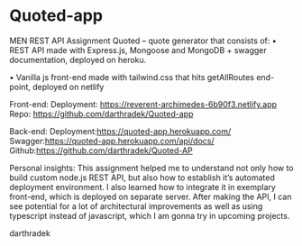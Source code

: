 # Quoted-app

MEN REST API Assignment Quoted – quote generator that consists of:
• REST API made with Express.js, Mongoose and MongoDB +
swagger documentation, deployed on heroku.

• Vanilla js front-end made with tailwind.css that hits
getAllRoutes end-point, deployed on netlify


Front-end:
 Deployment: https://reverent-archimedes-6b90f3.netlify.app
 Repo: https://github.com/darthradek/Quoted-app
 
 Back-end:
 Deployment:https://quoted-app.herokuapp.com/
 Swagger:https://quoted-app.herokuapp.com/api/docs/
 Github:https://github.com/darthradek/Quoted-AP

Personal insights:
This assignment helped me to understand not only how to build custom node.js REST API, but also how to establish it’s automated deployment environment. I also learned how to integrate it in exemplary front-end, which is deployed on separate server. After making the API, I can see potential for a lot of architectural improvements as well as using typescript instead of javascript, which I am gonna try in upcoming projects.

darthradek
